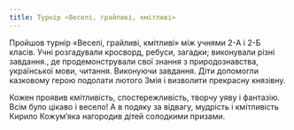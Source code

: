 ```yaml
---
title: Турнір «Веселі, грайливі, кмітливі»
---
```


Пройшов турнір «Веселі, грайливі, кмітливі» між учнями 2-А і 2-Б класів. Учні розгадували кросворд, ребуси, загадки; виконували різні завдання., де продемонстрували свої знання з природознавства, української мови, читання. Виконуючи завдання. Діти допомогли казковому герою подолати лютого Змія і визволити прекрасну князівну.

Кожен проявив кмітливість, спостережливість, творчу уяву і фантазію. Всім було цікаво і весело! А в подяку за відвагу, мудрість і кмітливість Кирило Кожум’яка нагородив дітей солодкими призами.

<slideshow id="_/72157648711502027" />
